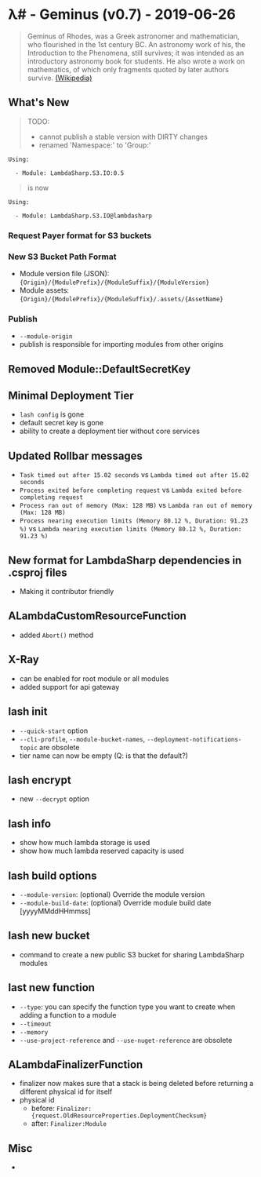 # λ# - Geminus (v0.7) - 2019-06-26

> Geminus of Rhodes, was a Greek astronomer and mathematician, who flourished in the 1st century BC. An astronomy work of his, the Introduction to the Phenomena, still survives; it was intended as an introductory astronomy book for students. He also wrote a work on mathematics, of which only fragments quoted by later authors survive. [(Wikipedia)](https://en.wikipedia.org/wiki/Geminus)

## What's New

> TODO:
> * cannot publish a stable version with DIRTY changes
> * renamed 'Namespace:' to 'Group:'
```
Using:

  - Module: LambdaSharp.S3.IO:0.5
```
> is now
```
Using:

  - Module: LambdaSharp.S3.IO@lambdasharp
```

### Request Payer format for S3 buckets

### New S3 Bucket Path Format

* Module version file (JSON): `{Origin}/{ModulePrefix}/{ModuleSuffix}/{ModuleVersion}`
* Module assets: `{Origin}/{ModulePrefix}/{ModuleSuffix}/.assets/{AssetName}`

### Publish

* `--module-origin`
* publish is responsible for importing modules from other origins

## Removed Module::DefaultSecretKey

## Minimal Deployment Tier

* `lash config` is gone
* default secret key is gone
* ability to create a deployment tier without core services

## Updated Rollbar messages
* `Task timed out after 15.02 seconds` vs `Lambda timed out after 15.02 seconds`
* `Process exited before completing request` vs `Lambda exited before completing request`
* `Process ran out of memory (Max: 128 MB)` vs `Lambda ran out of memory (Max: 128 MB)`
* `Process nearing execution limits (Memory 80.12 %, Duration: 91.23 %)` vs `Lambda nearing execution limits (Memory 80.12 %, Duration: 91.23 %)`

## New format for LambdaSharp dependencies in .csproj files

* Making it contributor friendly

## ALambdaCustomResourceFunction

* added `Abort()` method

## X-Ray

* can be enabled for root module or all modules
* added support for api gateway

## lash init

* `--quick-start` option
* `--cli-profile`, `--module-bucket-names`, `--deployment-notifications-topic` are obsolete
* tier name can now be empty (Q: is that the default?)

## lash encrypt

* new `--decrypt` option

## lash info

* show how much lambda storage is used
* show how much lambda reserved capacity is used

## lash build options

* `--module-version`: (optional) Override the module version
* `--module-build-date`: (optional) Override module build date [yyyyMMddHHmmss]

## lash new bucket

* command to create a new public S3 bucket for sharing LambdaSharp modules

## last new function

* `--type`: you can specify the function type you want to create when adding a function to a module
* `--timeout`
* `--memory`
* `--use-project-reference` and `--use-nuget-reference` are obsolete

## ALambdaFinalizerFunction

* finalizer now makes sure that a stack is being deleted before returning a different physical id for itself
* physical id
  * before: `Finalizer:{request.OldResourceProperties.DeploymentChecksum}`
  * after: `Finalizer:Module`

## Misc

*